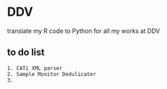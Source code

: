 # DDV
translate my R code to Python for all my works at DDV
## to do list
	1. CATi XML parser
 	2. Sample Monitor Dedulicater
	3. 

